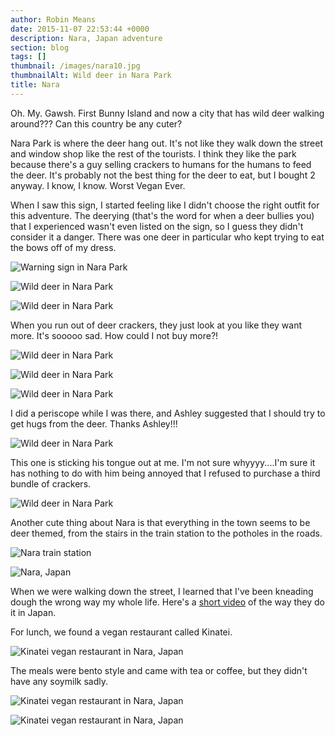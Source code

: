 ```yaml
---
author: Robin Means
date: 2015-11-07 22:53:44 +0000
description: Nara, Japan adventure
section: blog
tags: []
thumbnail: /images/nara10.jpg
thumbnailAlt: Wild deer in Nara Park
title: Nara
---
```


Oh. My. Gawsh. First Bunny Island and now a city that has wild deer walking around??? Can this country be any cuter?

Nara Park is where the deer hang out. It's not like they walk down the street and window shop like the rest of the tourists. I think they like the park because there's a guy selling crackers to humans for the humans to feed the deer. It's probably not the best thing for the deer to eat, but I bought 2 anyway. I know, I know. Worst Vegan Ever.

When I saw this sign, I started feeling like I didn't choose the right outfit for this adventure. The deerying (that's the word for when a deer bullies you) that I experienced wasn't even listed on the sign, so I guess they didn't consider it a danger. There was one deer in particular who kept trying to eat the bows off of my dress.

![Warning sign in Nara Park](/images/nara1.jpg)

![Wild deer in Nara Park](/images/nara2.jpg)

![Wild deer in Nara Park](/images/nara3.jpg)

When you run out of deer crackers, they just look at you like they want more. It's sooooo sad. How could I not buy more?!

![Wild deer in Nara Park](/images/nara4.jpg)

![Wild deer in Nara Park](/images/nara5.jpg)

![Wild deer in Nara Park](/images/nara7.jpg)

I did a periscope while I was there, and Ashley suggested that I should try to get hugs from the deer. Thanks Ashley!!!

![Wild deer in Nara Park](/images/nara6.jpg)

This one is sticking his tongue out at me. I'm not sure whyyyy....I'm sure it has nothing to do with him being annoyed that I refused to purchase a third bundle of crackers.

![Wild deer in Nara Park](/images/nara9.jpg)

Another cute thing about Nara is that everything in the town seems to be deer themed, from the stairs in the train station to the potholes in the roads.

![Nara train station](/images/nara15.jpg)

![Nara, Japan](/images/nara14.jpg)

When we were walking down the street, I learned that I've been kneading dough the wrong way my whole life. Here's a [short video](https://youtu.be/BW0Zd7QEgW4) of the way they do it in Japan.

For lunch, we found a vegan restaurant called Kinatei.

![Kinatei vegan restaurant in Nara, Japan](/images/nara11.jpg)

The meals were bento style and came with tea or coffee, but they didn't have any soymilk sadly.

![Kinatei vegan restaurant in Nara, Japan](/images/nara12.jpg)

![Kinatei vegan restaurant in Nara, Japan](/images/nara13.jpg)

